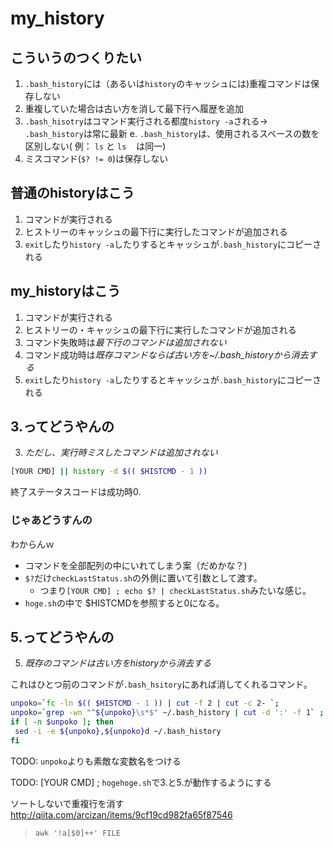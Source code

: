 # my_history

## こういうのつくりたい
1. `.bash_history`には（あるいは`history`のキャッシュには)重複コマンドは保存しない
2. 重複していた場合は古い方を消して最下行へ履歴を追加
3. `.bash_hisotry`はコマンド実行される都度`history -a`される-> `.bash_history`は常に最新
e. `.bash_history`は、使用されるスペースの数を区別しない( 例： `ls` と `ls　` は同一)
5. ミスコマンド(`$? != 0`)は保存しない

## 普通のhistoryはこう
1. コマンドが実行される
2. ヒストリーのキャッシュの最下行に実行したコマンドが追加される
3. `exit`したり`history -a`したりするとキャッシュが`.bash_history`にコピーされる

## my_historyはこう
1. コマンドが実行される
2. ヒストリーの・キャッシュの最下行に実行したコマンドが追加される
3. コマンド失敗時は*最下行のコマンドは追加されない*
4. コマンド成功時は*既存コマンドならば古い方を~/.bash_historyから消去する*
5. `exit`したり`history -a`したりするとキャッシュが`.bash_history`にコピーされる

## 3.ってどうやんの

3. *ただし、実行時ミスしたコマンドは追加されない*

```sh
[YOUR CMD] || history -d $(( $HISTCMD - 1 ))
```
終了ステータスコードは成功時0.

### じゃあどうすんの

わからんｗ

- コマンドを全部配列の中にいれてしまう案（だめかな？)
- `$?`だけ`checkLastStatus.sh`の外側に置いて引数として渡す。
  - つまり`[YOUR CMD] ; echo $? | checkLastStatus.sh`みたいな感じ。
- `hoge.sh`の中で $HISTCMDを参照すると0になる。

## 5.ってどうやんの

5. *既存のコマンドは古い方をhistoryから消去する*

これはひとつ前のコマンドが`.bash_hsitory`にあれば消してくれるコマンド。

 ```bash
unpoko=`fc -ln $(( $HISTCMD - 1 )) | cut -f 2 | cut -c 2- `;
unpoko=`grep -wn "^${unpoko}\s*$" ~/.bash_history | cut -d ':' -f 1` ;
if [ -n $unpoko ]; then
  sed -i -e ${unpoko},${unpoko}d ~/.bash_history
fi
```

TODO: `unpoko`よりも素敵な変数名をつける

TODO: [YOUR CMD] ; `hogehoge.sh`で3.と5.が動作するようにする

ソートしないで重複行を消す<http://qiita.com/arcizan/items/9cf19cd982fa65f87546>
> `awk '!a[$0]++' FILE`


